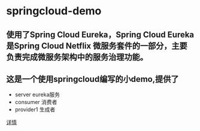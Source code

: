 # springcloud-demo
## 使用了Spring Cloud Eureka，Spring Cloud Eureka是Spring Cloud Netflix 微服务套件的一部分，主要负责完成微服务架构中的服务治理功能。
## 这是一个使用springcloud编写的小demo,提供了
- server eureka服务
- consumer 消费者
- provider1 生成者

[详情](https://github.com/honins/springcloud-demo/tree/master/server) 
